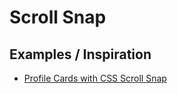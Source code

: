 # Scroll Snap

## Examples / Inspiration

- [Profile Cards with CSS Scroll Snap](https://codepen.io/oliviale/full/gEpMMY)